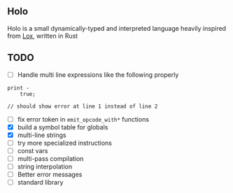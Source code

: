 ## Holo

Holo is a small dynamically-typed and interpreted language heavily inspired from [Lox](https://craftinginterpreters.com), written in Rust

## TODO

- [ ] Handle multi line expressions like the following properly

```
print -
    true;

// should show error at line 1 instead of line 2
```
- [ ] fix error token in `emit_opcode_with*` functions
- [x] build a symbol table for globals
- [x] multi-line strings
- [ ] try more specialized instructions
- [ ] const vars
- [ ] multi-pass compilation
- [ ] string interpolation
- [ ] Better error messages
- [ ] standard library
